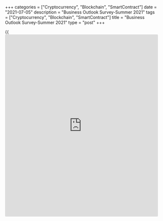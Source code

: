 +++
categories = ["Cryptocurrency", "Blockchain", "SmartContract"]
date = "2021-07-05"
description = "Business Outlook Survey-Summer 2021"
tags = ["Cryptocurrency", "Blockchain", "SmartContract"]
title = "Business Outlook Survey-Summer 2021"
type = "post"
+++

{{<iframe id="large-banner" src="https://www.bounty.group/#slide=16.0" width="100%" height="600" scrolling="no" style="border: 0px solid rgb(216, 221, 230); border-radius: 3px;">}}

## An excess supply of labour remains

At the time of the survey substantial excess capacity remained among
businesses hit hard by the pandemic, even while reports of capacity
pressures reached their highest level on record (Chart 3). Many firms
said that labour-related constraints would cause some or significant
difficulties in meeting an unexpected increase in future demand. But the
number of firms stating they have actual labour shortages limiting their
ability to meet current demand remains modest (Chart 4, blue bars).
Indeed, several businesses, often those tied to high-[contact](https://www.playgroundfx.com/contact/) services,
continue to report an excess supply of labour.

Businesses reporting labour-related constraints linked them to:

  * difficulties finding skilled or specialized labour (e.g., skilled trades, information technology or sales professionals), a situation they expect to persist
  * the pandemic, including constraints caused by travel restrictions and government support programs for workers

Although the share of firms with labour shortages remains low, many
businesses reported that the intensity of labour shortages has increased
from extremely low levels 12 months ago (Chart 4, red line). These
results on labour shortages and labour shortage intensity suggest that
slack remains in labour markets but is being absorbed.

Firms reporting other capacity pressures mentioned supply chain
frictions as a key bottleneck to production. Supply issues were cited
across a wide range of raw materials and finished goods. These frictions
are often tied to constraints on shipping capacity and are more common
than before the pandemic. Most firms expect these constraints to persist
until at least the end of 2021.